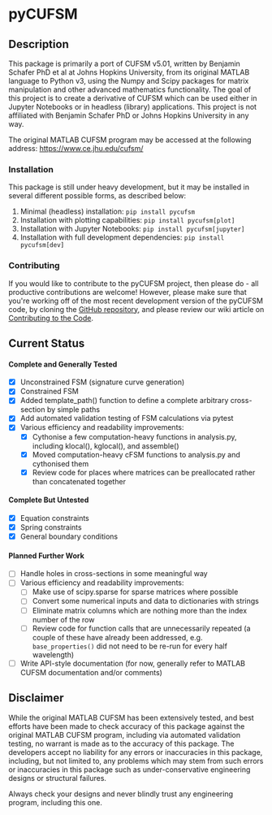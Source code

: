 # pyCUFSM

## Description

This package is primarily a port of CUFSM v5.01, written by Benjamin Schafer PhD et al at Johns Hopkins University, from its original MATLAB language to Python v3, using the Numpy and Scipy packages for matrix manipulation and other advanced mathematics functionality. The goal of this project is to create a derivative of CUFSM which can be used either in Jupyter Notebooks or in headless (library) applications. This project is not affiliated with Benjamin Schafer PhD or Johns Hopkins University in any way.

The original MATLAB CUFSM program may be accessed at the following address: https://www.ce.jhu.edu/cufsm/

### Installation

This package is still under heavy development, but it may be installed in several different possible forms, as described below:
1. Minimal (headless) installation: `pip install pycufsm`
2. Installation with plotting capabilities: `pip install pycufsm[plot]`
3. Installation with Jupyter Notebooks: `pip install pycufsm[jupyter]`
4. Installation with full development dependencies: `pip install pycufsm[dev]`

### Contributing

If you would like to contribute to the pyCUFSM project, then please do - all productive contributions are welcome! However, please make sure that you're working off of the most recent development version of the pyCUFSM code, by cloning the [GitHub repository](https://github.com/ClearCalcs/pyCUFSM), and please review our wiki article on [Contributing to the Code](https://github.com/ClearCalcs/pyCUFSM/wiki/Contributing-to-the-Code).

## Current Status

#### Complete and Generally Tested

-   [x] Unconstrained FSM (signature curve generation)
-   [x] Constrained FSM
-   [x] Added template_path() function to define a complete arbitrary cross-section by simple paths
-   [x] Add automated validation testing of FSM calculations via pytest
-   [x] Various efficiency and readability improvements:
    -   [x] Cythonise a few computation-heavy functions in analysis.py, including klocal(), kglocal(), and assemble()
    -   [x] Moved computation-heavy cFSM functions to analysis.py and cythonised them
    -   [x] Review code for places where matrices can be preallocated rather than concatenated together

#### Complete But Untested

-   [x] Equation constraints
-   [x] Spring constraints
-   [x] General boundary conditions

#### Planned Further Work

-   [ ] Handle holes in cross-sections in some meaningful way
-   [ ] Various efficiency and readability improvements:
    -   [ ] Make use of scipy.sparse for sparse matrices where possible
    -   [ ] Convert some numerical inputs and data to dictionaries with strings
    -   [ ] Eliminate matrix columns which are nothing more than the index number of the row
    -   [ ] Review code for function calls that are unnecessarily repeated (a couple of these have already been addressed, e.g. `base_properties()` did not need to be re-run for every half wavelength)
-   [ ] Write API-style documentation (for now, generally refer to MATLAB CUFSM documentation and/or comments)

## Disclaimer

While the original MATLAB CUFSM has been extensively tested, and best efforts have been made to check accuracy of this package against the original MATLAB CUFSM program, including via automated validation testing, no warrant is made as to the accuracy of this package. The developers accept no liability for any errors or inaccuracies in this package, including, but not limited to, any problems which may stem from such errors or inaccuracies in this package such as under-conservative engineering designs or structural failures.

Always check your designs and never blindly trust any engineering program, including this one.
